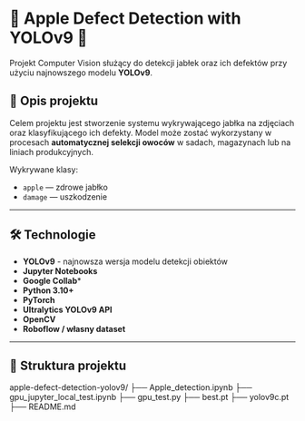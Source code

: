 # 🍎 Apple Defect Detection with YOLOv9 🍏

Projekt Computer Vision służący do detekcji jabłek oraz ich defektów przy użyciu najnowszego modelu **YOLOv9**.

## 📌 Opis projektu

Celem projektu jest stworzenie systemu wykrywającego jabłka na zdjęciach oraz klasyfikującego ich defekty. Model może zostać wykorzystany w procesach **automatycznej selekcji owoców** w sadach, magazynach lub na liniach produkcyjnych.

Wykrywane klasy:
- `apple` — zdrowe jabłko
- `damage` — uszkodzenie 


---

## 🛠️ Technologie
- **YOLOv9** - najnowsza wersja modelu detekcji obiektów
- **Jupyter Notebooks**
- **Google Collab***
- **Python 3.10+**
- **PyTorch**
- **Ultralytics YOLOv9 API**
- **OpenCV**
- **Roboflow / własny dataset**

---

## 📂 Struktura projektu
apple-defect-detection-yolov9/
├── Apple_detection.ipynb
├── gpu_jupyter_local_test.ipynb
├── gpu_test.py
├── best.pt
├── yolov9c.pt
├── README.md
